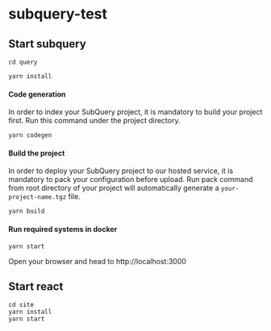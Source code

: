 # subquery-test

## Start subquery

```
cd query
```

```
yarn install
```

#### Code generation

In order to index your SubQuery project, it is mandatory to build your project first.
Run this command under the project directory.

```
yarn codegen
```

#### Build the project

In order to deploy your SubQuery project to our hosted service, it is mandatory to pack your configuration before upload.
Run pack command from root directory of your project will automatically generate a `your-project-name.tgz` file.

```
yarn build
```

#### Run required systems in docker

```
yarn start
```

Open your browser and head to http://localhost:3000

## Start react

```
cd site
yarn install
yarn start
```
